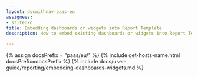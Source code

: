 ```yaml
---
layout: docwithnav-paas-eu
assignees:
- stitenko
title: Embedding dashboards or widgets into Report Template
description: How to embed existing dashboards or widgets into Report Template

---
```


{% assign docsPrefix = "paas/eu/" %}
{% include get-hosts-name.html docsPrefix=docsPrefix %}
{% include docs/user-guide/reporting/embedding-dashboards-widgets.md %}